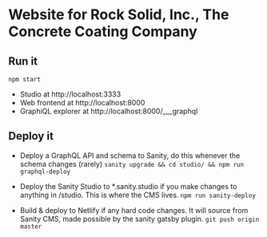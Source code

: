 # Website for Rock Solid, Inc., The Concrete Coating Company

## Run it
`npm start`
- Studio at http://localhost:3333
- Web frontend at http://localhost:8000
- GraphiQL explorer at http://localhost:8000/___graphql

## Deploy it
- Deploy a GraphQL API and schema to Sanity, do this whenever the schema changes (rarely)
`sanity upgrade && cd studio/ && npm run graphql-deploy`

- Deploy the Sanity Studio to *.sanity.studio if you make changes to anything in /studio. This is where the CMS lives.
`npm run sanity-deploy`

- Build & deploy to Netlify if any hard code changes. It will source from Sanity CMS, made possible by the sanity gatsby plugin.
`git push origin master`